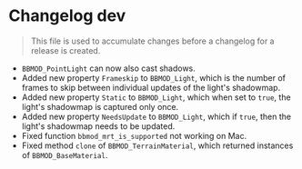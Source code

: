 # Changelog dev
> This file is used to accumulate changes before a changelog for a release is created.

* `BBMOD_PointLight` can now also cast shadows.
* Added new property `Frameskip` to `BBMOD_Light`, which is the number of frames to skip between individual updates of the light's shadowmap.
* Added new property `Static` to `BBMOD_Light`, which when set to `true`, the light's shadowmap is captured only once.
* Added new property `NeedsUpdate` to `BBMOD_Light`, which if `true`, then the light's shadowmap needs to be updated.
* Fixed function `bbmod_mrt_is_supported` not working on Mac.
* Fixed method `clone` of `BBMOD_TerrainMaterial`, which returned instances of `BBMOD_BaseMaterial`.
